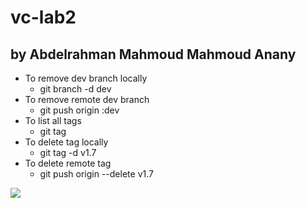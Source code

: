 # vc-lab2
## by Abdelrahman Mahmoud Mahmoud Anany
- To remove dev branch locally
  - git branch -d dev
- To remove remote dev branch
  - git push origin :dev
- To list all tags
  - git tag
- To delete tag locally
  - git tag -d v1.7
- To delete remote tag
  - git push origin --delete v1.7
 <img src="https://thumbs.dreamstime.com/b/devops-software-development-concept-171745063.jpg">
